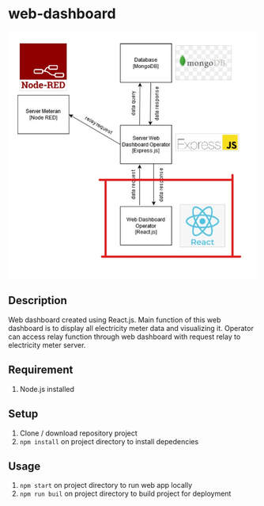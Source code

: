 # web-dashboard

![Data Flow Diagram](https://github.com/alijarasyidi/smart-meter/blob/master/repo-image/diagram-dashboard-app.jpg)

## Description
Web dashboard created using React.js. Main function of this web dashboard is to display all electricity meter data and visualizing it. Operator can access relay function through 
web dashboard with request relay to electricity meter server.

## Requirement
1. Node.js installed

## Setup
1. Clone / download repository project
2. `npm install` on project directory to install depedencies

## Usage
1. `npm start` on project directory to run web app locally
2. `npm run buil` on project directory to build project for deployment
